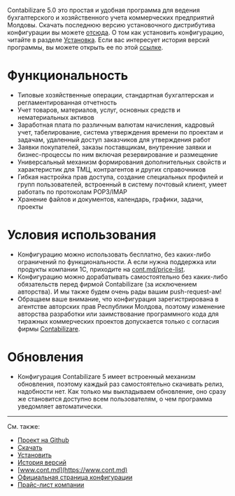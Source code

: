 Contabilizare 5.0 это простая и удобная программа для ведения бухгалтерского и хозяйственного учета коммерческих предприятий Молдовы. Скачать последнюю версию установочного дистрибутива конфигурации вы можете [отсюда](https://cont.md/download.php). О том как установить конфигурацию, читайте в разделе [Установка](/start). Если вас интересует история версий программы, вы можете открыть ее по этой [ссылке](/releases).

# Функциональность

- Типовые хозяйственные операции, стандартная бухгалтерская и регламентированная отчетность
- Учет товаров, материалов, услуг, основных средств и нематериальных активов
- Заработная плата по различным валютам начисления, кадровый учет, табелирование, система утверждения времени по проектам и задачам, удаленный доступ заказчиков для утверждения работ
- Заявки покупателей, заказы поставщикам, внутренние заявки и бизнес-процессы по ним включая резервирование и размещение
- Универсальный механизм формирования дополнительных свойств и характеристик для ТМЦ, контрагентов и других справочников
- Гибкая настройка прав доступа, создание специальных профилей и групп пользователей, встроенный в систему почтовый клиент, умеет работать по протоколам POP3/IMAP
- Хранение файлов и документов, календарь, графики, задачи, проекты

# Условия использования

- Конфигурацию можно использовать бесплатно, без каких-либо ограничений по функциональности. А если нужна поддержка или продукты компании 1С, приходите на [cont.md/price-list](https://cont.md/price-list/). 
- Конфигурацию можно дорабатывать самостоятельно без каких-либо обязательств перед фирмой Contabilizare (за исключением авторства). И мы также будем очень рады вашим push-request-ам!
- Обращаем ваше внимание, что конфигурация зарегистрирована в агентстве авторских прав Республики Молдова, поэтому изменение авторства разработки или заимствование программного кода для тиражных коммерческих проектов допускается только с согласия фирмы [Contabilizare](htts://cont.md).

# Обновления

- Конфигурация Contabilizare 5 имеет встроенный механизм обновления, поэтому каждый раз самостоятельно скачивать релиз, надобности нет. Как только мы выкладываем обновление, оно сразу же становится доступно всем пользователям, о чем программа уведомляет автоматически.

---

См. также:

- [Проект на Github](https://github.com/contabilizare/c5)
- [Скачать](https://cont.md/download.php)
- [Установить](/start)
- [История версий](/releases)
- [www.cont.md](https://www.cont.md)
- [Официальная страница конфигурации](https://www.cont.md/contabilizare-5-0/)
- [Прайс-лист компании](https://cont.md/price-list/)